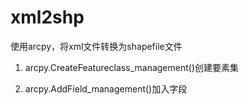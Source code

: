 xml2shp
=======

使用arcpy，将xml文件转换为shapefile文件

1. arcpy.CreateFeatureclass_management()创建要素集

2. arcpy.AddField_management()加入字段
